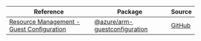 | Reference | Package | Source |
|---|---|---|
|[Resource Management - Guest Configuration](arm-guestconfiguration-readme.md)|[@azure/arm-guestconfiguration](https://www.npmjs.com/package/@azure/arm-guestconfiguration)|[GitHub](https://github.com/Azure/azure-sdk-for-js/blob/main/sdk/guestconfiguration/arm-guestconfiguration)|
